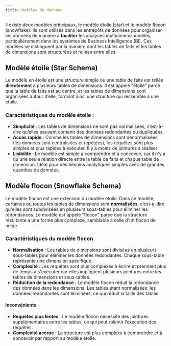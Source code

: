 ```yaml
---
title: Modèles de données
---
```


Il existe deux modèles principaux, le modèle étoile (star) et le modèle flocon (snowflake). Ils sont utilisés dans les entrepôts de données pour organiser les données de manière à **faciliter** les analyses multidimensionnelles, particulièrement dans les systèmes de Business Intelligence (BI). Ces modèles se distinguent par la manière dont les tables de faits et les tables de dimensions sont structurées et reliées entre elles.

##  Modèle étoile (Star Schema)

Le modèle en étoile est une structure simple où une table de faits est reliée **directement** à plusieurs tables de dimensions. Il est appelé "étoile" parce que la table de faits est au centre, et les tables de dimensions sont organisées autour d’elle, formant ainsi une structure qui ressemble à une étoile.

### Caractéristiques du modèle étoile :

- **Simplicité** : Les tables de dimensions ne sont pas normalisées, c’est-à-dire qu’elles peuvent contenir des données redondantes ou dupliquées.
- **Accès rapide** : Comme les tables de dimensions sont dénormalisées (les données sont centralisées et répétées), les requêtes sont plus simples et plus rapides à exécuter. Il y a moins de jointures à réaliser
- **Lisibilité** : Le modèle est simple à comprendre et à concevoir, car il n'y a qu'une seule relation directe entre la table de faits et chaque table de dimension. Idéal pour des besoins analytiques simples avec de grandes quantités de données.

## Modèle flocon (Snowflake Schema)

Le modèle flocon est une extension du modèle étoile. Dans ce modèle, certaines ou toutes les tables de dimensions sont **normalisées**, c’est-à-dire qu'elles sont subdivisées en plusieurs sous-tables pour éliminer les redondances. Le modèle est appelé "flocon" parce que la structure résultante a une forme plus complexe, semblable à celle d'un flocon de neige.
    
### Caractéristiques du modèle flocon

- **Normalisation** : Les tables de dimensions sont divisées en plusieurs sous-tables pour éliminer les données redondantes. Chaque sous-table représente une dimension spécifique.
- **Complexité** : Les requêtes sont plus complexes à écrire et prennent plus de temps à s'exécuter car elles impliquent plusieurs jointures entre les tables de dimensions et sous-tables.
- **Réduction de la redondance** : Le modèle flocon réduit la redondance des données dans les dimensions. Les tables étant normalisées, les données redondantes sont éliminées, ce qui réduit la taille des tables.

#### Inconvénients

- **Requêtes plus lentes** : Le modèle flocon nécessite des jointures supplémentaires entre les tables, ce qui peut ralentir l’exécution des requêtes.
- **Complexité accrue** : La structure est plus complexe à comprendre et à concevoir par rapport au modèle étoile.
